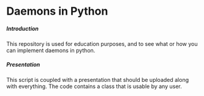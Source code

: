 # Daemons in Python
##### Introduction
This repository is used for education purposes, and to see what or how you can implement daemons in python.

##### Presentation
This script is coupled with a presentation that should be uploaded along with everything. The code contains a class that is usable by any user.
